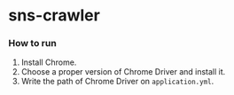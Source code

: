 # sns-crawler
### How to run
1. Install Chrome.
2. Choose a proper version of Chrome Driver and install it.
3. Write the path of Chrome Driver on `application.yml`.
